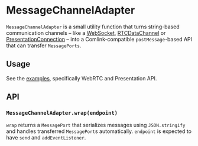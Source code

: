 # MessageChannelAdapter

`MessageChannelAdapter` is a small utility function that turns string-based
communication channels – like a [WebSocket], [RTCDataChannel] or
[PresentationConnection] – into a Comlink-compatible `postMessage`-based API
that can transfer `MessagePorts`.

## Usage

See the [examples], specifically WebRTC and Presentation API.

## API

### `MessageChannelAdapter.wrap(endpoint)`

`wrap` returns a `MessagePort` that serializes messages using `JSON.stringify`
and handles transferred `MessagePort`s automatically. `endpoint` is expected to
have `send` and `addEventListener`.

[examples]: https://github.com/GoogleChromeLabs/comlink/tree/master/docs/examples
[WebSocket]: https://developer.mozilla.org/en-US/docs/Web/API/WebSocket
[RTCDataChannel]: https://developer.mozilla.org/en-US/docs/Web/API/RTCDataChannel
[PresentationConnection]: https://developer.mozilla.org/en-US/docs/Web/API/PresentationConnection
